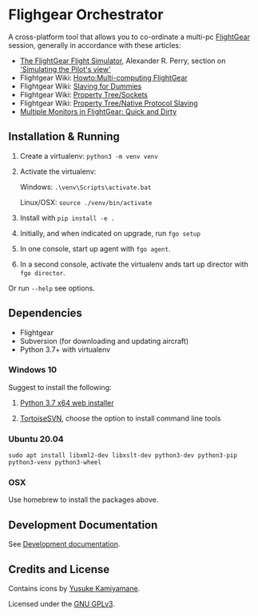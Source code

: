 # Flighgear Orchestrator

A cross-platform tool that allows you to co-ordinate a multi-pc [FlightGear] session,
generally in accordance with these articles:

- [The FlightGear Flight Simulator], Alexander R. Perry, section on ['Simulating the Pilot's view']
- Flightgear Wiki: [Howto:Multi-computing FlightGear]
- Flightgear Wiki: [Slaving for Dummies]
- Flightgear Wiki: [Property Tree/Sockets]
- Flightgear Wiki: [Property Tree/Native Protocol Slaving]
- [Multiple Monitors in FlightGear: Quick and Dirty]

## Installation & Running

1. Create a virtualenv: `python3 -m venv venv`
2. Activate the virtualenv:

   Windows: `.\venv\Scripts\activate.bat`

   Linux/OSX: `source ./venv/bin/activate`

3. Install with `pip install -e .`
4. Initially, and when indicated on upgrade, run `fgo setup`
5. In one console, start up agent with `fgo agent`.
6. In a second console, activate the virtualenv ands tart up director with `fgo director`.

Or run `--help` see options.

## Dependencies

- Flightgear
- Subversion (for downloading and updating aircraft)
- Python 3.7+ with virtualenv

### Windows 10

Suggest to install the following:

1. [Python 3.7 x64 web installer]

2. [TortoiseSVN], choose the option to install command line tools

### Ubuntu 20.04

`sudo apt install libxml2-dev libxslt-dev python3-dev python3-pip python3-venv python3-wheel`

### OSX

Use homebrew to install the packages above.

## Development Documentation

See [Development documentation].

## Credits and License

Contains icons by [Yusuke Kamiyamane](http://p.yusukekamiyamane.com/).

Licensed under the [GNU GPLv3].

['simulating the pilot's view']: https://www.usenix.org/legacy/publications/library/proceedings/usenix04/tech/sigs/full_papers/perry/perry_html/Simulating_Pilot_s.html
[the flightgear flight simulator]: https://www.usenix.org/legacy/publications/library/proceedings/usenix04/tech/sigs/full_papers/perry/perry_html/fgfs.html
[howto:multi-computing flightgear]: http://wiki.flightgear.org/Howto:Multi-computing_FlightGear
[slaving for dummies]: http://wiki.flightgear.org/Slaving_for_Dummies
[property tree/sockets]: http://wiki.flightgear.org/Property_Tree/Sockets
[flightgear]: http://home.flightgear.org/
[development documentation]: ./README-dev.md
[gnu gplv3]: ./LICENSE.txt
[tortoisesvn]: https://tortoisesvn.net/
[python 3.7 x64 web installer]: https://www.python.org/downloads/release/python-372/
[multiple monitors in flightgear: quick and dirty]: http://www.inkdrop.net/dave/multimon.pdf
[property tree/native protocol slaving]: http://wiki.flightgear.org/Property_Tree/Native_Protocol_Slaving
